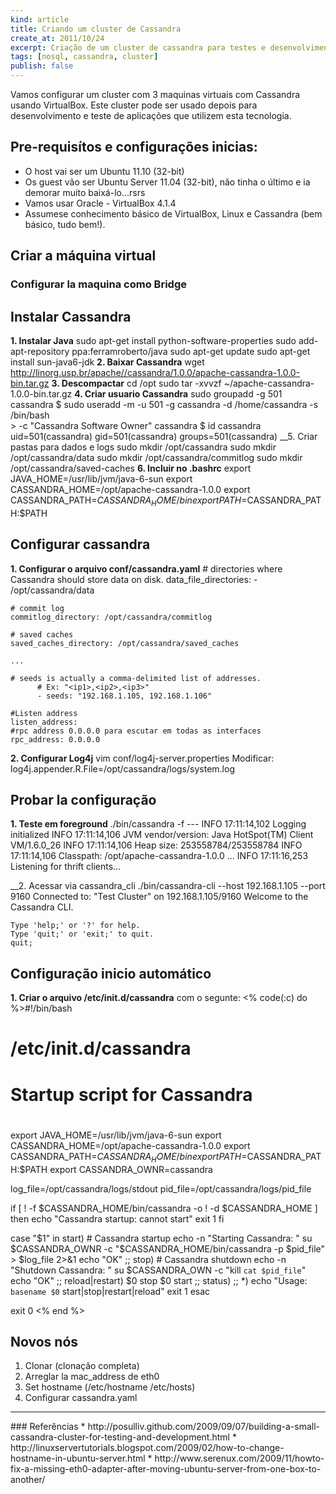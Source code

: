 ```yaml
---
kind: article
title: Criando um cluster de Cassandra
create_at: 2011/10/24
excerpt: Criação de um cluster de cassandra para testes e desenvolvimento.
tags: [nosql, cassandra, cluster]
publish: false
---
```

Vamos configurar um cluster com 3 maquinas virtuais com Cassandra usando VirtualBox. Este cluster pode ser usado depois para desenvolvimento e teste de aplicações que utilizem esta tecnologia.

## Pre-requisítos e configurações inicias:
 * O host vai ser um Ubuntu 11.10 (32-bit)
 * Os guest vão ser Ubuntu Server 11.04 (32-bit), não tinha o último e ia demorar muito baixá-lo...rsrs
 * Vamos usar Oracle - VirtualBox 4.1.4
 * Assumese conhecimento básico de VirtualBox, Linux e Cassandra (bem básico, tudo bem!).

## Criar a máquina virtual
### Configurar la maquina como Bridge
## Instalar Cassandra
__1. Instalar Java__
    sudo apt-get install python-software-properties
    sudo add-apt-repository ppa:ferramroberto/java
    sudo apt-get update
    sudo apt-get install sun-java6-jdk
__2. Baixar Cassandra__
    wget http://linorg.usp.br/apache//cassandra/1.0.0/apache-cassandra-1.0.0-bin.tar.gz
__3. Descompactar__
    cd /opt
    sudo tar -xvvzf ~/apache-cassandra-1.0.0-bin.tar.gz
__4. Criar usuario Cassandra__
    sudo groupadd -g 501 cassandra
    $ sudo useradd -m -u 501 -g cassandra -d /home/cassandra -s /bin/bash \
    > -c "Cassandra Software Owner" cassandra
    $ id cassandra
    uid=501(cassandra) gid=501(cassandra) groups=501(cassandra)
__5. Criar pastas para dados e logs
    sudo mkdir /opt/cassandra
    sudo mkdir /opt/cassandra/data
    sudo mkdir /opt/cassandra/commitlog
    sudo mkdir /opt/cassandra/saved-caches
__6. Incluir no .bashrc__
    export JAVA_HOME=/usr/lib/jvm/java-6-sun
    export CASSANDRA_HOME=/opt/apache-cassandra-1.0.0
    export CASSANDRA_PATH=$CASSANDRA_HOME/bin
    export PATH=$CASSANDRA_PATH:$PATH
## Configurar cassandra
__1. Configurar o arquivo conf/cassandra.yaml__
    # directories where Cassandra should store data on disk.
    data_file_directories: 
        - /opt/cassandra/data

    # commit log
    commitlog_directory: /opt/cassandra/commitlog

    # saved caches
    saved_caches_directory: /opt/cassandra/saved_caches

    ...

    # seeds is actually a comma-delimited list of addresses.
          # Ex: "<ip1>,<ip2>,<ip3>"
          - seeds: "192.168.1.105, 192.168.1.106"

    #Listen address
    listen_address: 
    #rpc address 0.0.0.0 para escutar em todas as interfaces
    rpc_address: 0.0.0.0
__2. Configurar Log4j__
    vim conf/log4j-server.properties
Modificar:
    log4j.appender.R.File=/opt/cassandra/logs/system.log
    
## Probar la configuração
__1. Teste em foreground__
    ./bin/cassandra -f
    ---
    INFO 17:11:14,102 Logging initialized
    INFO 17:11:14,106 JVM vendor/version: Java HotSpot(TM) Client VM/1.6.0_26
    INFO 17:11:14,106 Heap size: 253558784/253558784
    INFO 17:11:14,106 Classpath: /opt/apache-cassandra-1.0.0
    ...
    INFO 17:11:16,253 Listening for thrift clients...

__2. Acessar via cassandra_cli
   ./bin/cassandra-cli --host 192.168.1.105 --port 9160
    Connected to: "Test Cluster" on 192.168.1.105/9160
    Welcome to the Cassandra CLI.

    Type 'help;' or '?' for help.
    Type 'quit;' or 'exit;' to quit.
    quit;

## Configuração inicio automático
__1. Criar o arquivo /etc/init.d/cassandra__ com o segunte:
<% code(:c) do %>#!/bin/bash
#
# /etc/init.d/cassandra
#
# Startup script for Cassandra
#

export JAVA_HOME=/usr/lib/jvm/java-6-sun
export CASSANDRA_HOME=/opt/apache-cassandra-1.0.0
export CASSANDRA_PATH=$CASSANDRA_HOME/bin
export PATH=$CASSANDRA_PATH:$PATH
export CASSANDRA_OWNR=cassandra

log_file=/opt/cassandra/logs/stdout
pid_file=/opt/cassandra/logs/pid_file

if [ ! -f $CASSANDRA_HOME/bin/cassandra -o ! -d $CASSANDRA_HOME ]
then
    echo "Cassandra startup: cannot start"
    exit 1
fi

case "$1" in
    start)
        # Cassandra startup
        echo -n "Starting Cassandra: "
        su $CASSANDRA_OWNR -c "$CASSANDRA_HOME/bin/cassandra -p $pid_file" > $log_file 2>&1
        echo "OK"
        ;;
    stop)
        # Cassandra shutdown
        echo -n "Shutdown Cassandra: "
        su $CASSANDRA_OWN -c "kill `cat $pid_file`"
        echo "OK"
        ;;
    reload|restart)
        $0 stop
        $0 start
        ;;
    status)
        ;;
    *)
        echo "Usage: `basename $0` start|stop|restart|reload"
        exit 1
esac

exit 0
<% end %>

## Novos nós
1. Clonar (clonação completa)
2. Arreglar la mac_address de eth0
3. Set hostname (/etc/hostname /etc/hosts)
4. Configurar cassandra.yaml

<hr>
### Referências
 * http://posulliv.github.com/2009/09/07/building-a-small-cassandra-cluster-for-testing-and-development.html
 * http://linuxservertutorials.blogspot.com/2009/02/how-to-change-hostname-in-ubuntu-server.html
 * http://www.serenux.com/2009/11/howto-fix-a-missing-eth0-adapter-after-moving-ubuntu-server-from-one-box-to-another/
